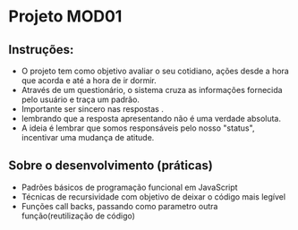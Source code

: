 # Projeto MOD01

## Instruções:

<ul>
    <li>O projeto tem como objetivo avaliar o seu cotidiano, ações desde a hora que acorda e até a hora de ir dormir.
    <li>Através de um questionário, o sistema cruza as informações fornecida pelo usuário e traça um padrão.
    <li>Importante ser sincero nas respostas .
    <li>lembrando que a resposta apresentando não é uma verdade absoluta.
    <li>A ideia é lembrar que somos responsáveis pelo nosso "status", incentivar uma mudança de atitude.  
</ul>

## Sobre o desenvolvimento (práticas)

<ul>
    <li>Padrões básicos de programação funcional em JavaScript
    <li>Técnicas de recursividade com objetivo de deixar o código mais legível
    <li>Funções call backs, passando como parametro outra função(reutilização de código)

